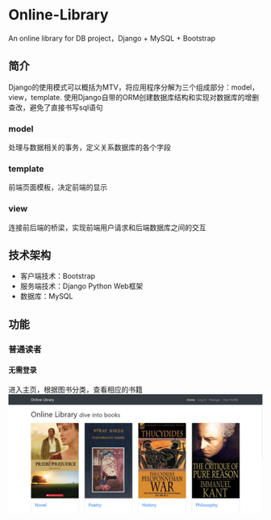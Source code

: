 # Online-Library
An online library for DB project，Django + MySQL + Bootstrap

## 简介
Django的使用模式可以概括为MTV，将应用程序分解为三个组成部分：model，view，template.
使用Django自带的ORM创建数据库结构和实现对数据库的增删查改，避免了直接书写sql语句
### model
处理与数据相关的事务，定义关系数据库的各个字段
### template
前端页面模板，决定前端的显示
### view
连接前后端的桥梁，实现前端用户请求和后端数据库之间的交互

## 技术架构
- 客户端技术：Bootstrap
- 服务端技术：Django Python Web框架
- 数据库：MySQL

## 功能
### 普通读者
#### 无需登录
进入主页，根据图书分类，查看相应的书籍
![image](https://github.com/iris-j/Online-Library/blob/master/homepage0.png?raw=True)
